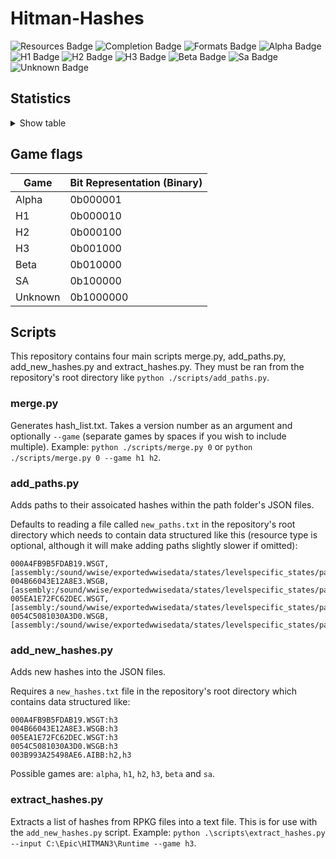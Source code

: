 # Hitman-Hashes
<!-- BADGES_START -->
![Resources Badge](https://img.shields.io/badge/Total%20Resources-1,559,494-blue.svg)
![Completion Badge](https://img.shields.io/badge/Total%20Completion-80.17%25-yellow.svg)
![Formats Badge](https://img.shields.io/badge/Formats%20completed-20/69-blue.svg)
![Alpha Badge](https://img.shields.io/badge/Alpha%20Completion-100.00%25-green.svg)
![H1 Badge](https://img.shields.io/badge/H1%20Completion-83.81%25-yellow.svg)
![H2 Badge](https://img.shields.io/badge/H2%20Completion-82.97%25-yellow.svg)
![H3 Badge](https://img.shields.io/badge/H3%20Completion-80.81%25-yellow.svg)
![Beta Badge](https://img.shields.io/badge/Beta%20Completion-50.18%25-red.svg)
![Sa Badge](https://img.shields.io/badge/Sa%20Completion-91.00%25-green.svg)
![Unknown Badge](https://img.shields.io/badge/Unknown%20Completion-71.18%25-yellow.svg)
<!-- BADGES_END -->
## Statistics
<details>
<summary>Show table</summary>

<!-- STATISTICS_TABLE_START -->
|File Type|Total Resources|Correct Paths|Correct Percentage|Hints|Hint Percentage|
|---------|---------------|-------------|------------------|-----|---------------|
|AIBB     |1              |1            |100.00%           |0    |0.00%          |
|AIBX     |1              |1            |100.00%           |0    |0.00%          |
|AIBZ     |5              |5            |100.00%           |0    |0.00%          |
|AIRG     |52             |52           |100.00%           |0    |0.00%          |
|ALOC     |26354          |16635        |63.12%            |0    |0.00%          |
|ASEB     |5851           |2031         |34.71%            |0    |0.00%          |
|ASET     |13532          |6543         |48.35%            |0    |0.00%          |
|ASVA     |277            |267          |96.39%            |9    |3.25%          |
|ATMD     |17038          |6458         |37.90%            |0    |0.00%          |
|BMSK     |59             |38           |64.41%            |0    |0.00%          |
|BORG     |7014           |2743         |39.11%            |0    |0.00%          |
|BOXC     |41             |41           |100.00%           |0    |0.00%          |
|CBLU     |2646           |2646         |100.00%           |0    |0.00%          |
|CLNG     |4              |0            |0.00%             |0    |0.00%          |
|CPPT     |2646           |2646         |100.00%           |0    |0.00%          |
|CRMD     |56             |50           |89.29%            |1    |1.79%          |
|DITL     |4              |0            |0.00%             |0    |0.00%          |
|DLGE     |49653          |46769        |94.19%            |2371 |4.78%          |
|DSWB     |5              |0            |0.00%             |5    |100.00%        |
|ECPB     |2861           |0            |0.00%             |0    |0.00%          |
|ECPT     |2861           |0            |0.00%             |0    |0.00%          |
|ENUM     |2              |1            |50.00%            |1    |50.00%         |
|ERES     |273            |267          |97.80%            |3    |1.10%          |
|FXAC     |4              |4            |100.00%           |0    |0.00%          |
|FXAS     |351160         |350464       |99.80%            |0    |0.00%          |
|GFXF     |41             |41           |100.00%           |0    |0.00%          |
|GFXI     |12066          |9417         |78.05%            |1438 |11.92%         |
|GFXV     |321            |119          |37.07%            |196  |61.06%         |
|GIDX     |1              |1            |100.00%           |0    |0.00%          |
|HIKC     |2              |2            |100.00%           |0    |0.00%          |
|JSON     |3160           |1514         |47.91%            |1407 |44.53%         |
|LINE     |32233          |25995        |80.65%            |1916 |5.94%          |
|LOCM     |16             |16           |100.00%           |0    |0.00%          |
|LOCR     |9638           |6544         |67.90%            |505  |5.24%          |
|MATB     |5517           |4913         |89.05%            |576  |10.44%         |
|MATE     |1106           |834          |75.41%            |0    |0.00%          |
|MATI     |18759          |17551        |93.56%            |1118 |5.96%          |
|MATT     |5516           |4912         |89.05%            |576  |10.44%         |
|MJBA     |19716          |7363         |37.35%            |0    |0.00%          |
|MRTN     |2264           |1074         |47.44%            |0    |0.00%          |
|MRTR     |854            |85           |9.95%             |0    |0.00%          |
|NAVP     |80             |78           |97.50%            |1    |1.25%          |
|ORES     |9              |7            |77.78%            |0    |0.00%          |
|PREL     |144            |144          |100.00%           |0    |0.00%          |
|PRIM     |42931          |22111        |51.50%            |228  |0.53%          |
|REPO     |2              |2            |100.00%           |0    |0.00%          |
|RTLV     |145            |0            |0.00%             |137  |94.48%         |
|SCDA     |877            |818          |93.27%            |0    |0.00%          |
|SDEF     |503            |503          |100.00%           |0    |0.00%          |
|TBLU     |56412          |41025        |72.72%            |14976|26.55%         |
|TELI     |65278          |34674        |53.12%            |0    |0.00%          |
|TEMP     |86083          |60170        |69.90%            |25301|29.39%         |
|TEXD     |43593          |33005        |75.71%            |9119 |20.92%         |
|TEXT     |44382          |33357        |75.16%            |9797 |22.07%         |
|UICB     |393            |393          |100.00%           |0    |0.00%          |
|UICT     |393            |393          |100.00%           |0    |0.00%          |
|VIDB     |99             |99           |100.00%           |0    |0.00%          |
|VTXD     |11307          |8695         |76.90%            |0    |0.00%          |
|WBNK     |845            |819          |96.92%            |0    |0.00%          |
|WMDA     |9              |9            |100.00%           |0    |0.00%          |
|WSGB     |144            |133          |92.36%            |11   |7.64%          |
|WSGT     |144            |133          |92.36%            |11   |7.64%          |
|WSWB     |61             |47           |77.05%            |14   |22.95%         |
|WSWT     |66             |47           |71.21%            |19   |28.79%         |
|WWEM     |381614         |271539       |71.16%            |85030|22.28%         |
|WWES     |187149         |187149       |100.00%           |0    |0.00%          |
|WWEV     |26135          |19830        |75.88%            |6247 |23.90%         |
|WWFX     |17082          |17077        |99.97%            |0    |0.00%          |
|YSHP     |4              |3            |75.00%            |1    |25.00%         |
<!-- STATISTICS_TABLE_END -->
</details>

## Game flags
| Game    | Bit Representation (Binary) |
| ------- | --------------------------- |
| Alpha   | 0b000001                    |
| H1      | 0b000010                    |
| H2      | 0b000100                    |
| H3      | 0b001000                    |
| Beta    | 0b010000                    |
| SA      | 0b100000                    |
| Unknown | 0b1000000                   |

## Scripts
This repository contains four main scripts merge.py, add_paths.py, add_new_hashes.py and extract_hashes.py. They must be ran from the repository's root directory like `python ./scripts/add_paths.py`.

### merge.py
Generates hash_list.txt. Takes a version number as an argument and optionally `--game` (separate games by spaces if you wish to include multiple). Example: `python ./scripts/merge.py 0` or `python ./scripts/merge.py 0 --game h1 h2`.

### add_paths.py
Adds paths to their assoicated hashes within the path folder's JSON files.

Defaults to reading a file called `new_paths.txt` in the repository's root directory which needs to contain data structured like this (resource type is optional, although it will make adding paths slightly slower if omitted):

```
000A4FB9B5FDAB19.WSGT,[assembly:/sound/wwise/exportedwwisedata/states/levelspecific_states/paris/fashionshowmusic_level_state.wwisestategroup].pc_entitytype
004B66043E12A8E3.WSGB,[assembly:/sound/wwise/exportedwwisedata/states/levelspecific_states/paris/fashionshowmusic_level_state.wwisestategroup].pc_entityblueprint
005EA1E72FC62DEC.WSGT,[assembly:/sound/wwise/exportedwwisedata/states/levelspecific_states/paris/paris_rain_puddle_state.wwisestategroup].pc_entitytype
0054C5081030A3D0.WSGB,[assembly:/sound/wwise/exportedwwisedata/states/levelspecific_states/paris/paris_rain_puddle_state.wwisestategroup].pc_entityblueprint
```

### add_new_hashes.py
Adds new hashes into the JSON files.

Requires a `new_hashes.txt` file in the repository's root directory which contains data structured like:

```
000A4FB9B5FDAB19.WSGT:h3
004B66043E12A8E3.WSGB:h3
005EA1E72FC62DEC.WSGT:h3
0054C5081030A3D0.WSGB:h3
003B993A25498AE6.AIBB:h2,h3
```

Possible games are: `alpha`, `h1`, `h2`, `h3`, `beta` and `sa`.

### extract_hashes.py
Extracts a list of hashes from RPKG files into a text file. This is for use with the `add_new_hashes.py` script. Example: `python .\scripts\extract_hashes.py --input C:\Epic\HITMAN3\Runtime --game h3`.
